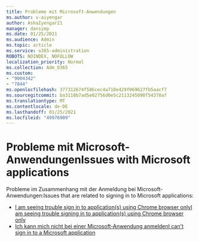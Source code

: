 ```yaml
---
title: Probleme mit Microsoft-Anwendungen
ms.author: v-aiyengar
author: AshaIyengar21
manager: dansimp
ms.date: 01/25/2021
ms.audience: Admin
ms.topic: article
ms.service: o365-administration
ROBOTS: NOINDEX, NOFOLLOW
localization_priority: Normal
ms.collection: Adm_O365
ms.custom:
- "9004342"
- "7844"
ms.openlocfilehash: 377312674f586cec4a710e429f069627fb5aacf7
ms.sourcegitcommit: ba3118b7ad5e02756d0e5c2113245090f54370af
ms.translationtype: MT
ms.contentlocale: de-DE
ms.lasthandoff: 01/25/2021
ms.locfileid: "49976909"
---
```

# <a name="issues-with-microsoft-applications"></a><span data-ttu-id="5cdec-102">Probleme mit Microsoft-Anwendungen</span><span class="sxs-lookup"><span data-stu-id="5cdec-102">Issues with Microsoft applications</span></span>

<span data-ttu-id="5cdec-103">Probleme im Zusammenhang mit der Anmeldung bei Microsoft-Anwendungen:</span><span class="sxs-lookup"><span data-stu-id="5cdec-103">Issues that are related to signing in to Microsoft applications:</span></span>

- [<span data-ttu-id="5cdec-104">I am seeing trouble sign in to application(s) using Chrome browser only</span><span class="sxs-lookup"><span data-stu-id="5cdec-104">I am seeing trouble signing in to application(s) using Chrome browser only</span></span>](https://docs.microsoft.com/office365/troubleshoot/miscellaneous/chrome-behavior-affects-applications) 
- [<span data-ttu-id="5cdec-105">Ich kann mich nicht bei einer Microsoft-Anwendung anmelden</span><span class="sxs-lookup"><span data-stu-id="5cdec-105">I can't sign in to a Microsoft application</span></span>](https://docs.microsoft.com/azure/active-directory/application-sign-in-problem-first-party-microsoft/?WT.mc_id=UI_AAD_Apps_Sign_In_Support_L2_MicrosoftApp)

